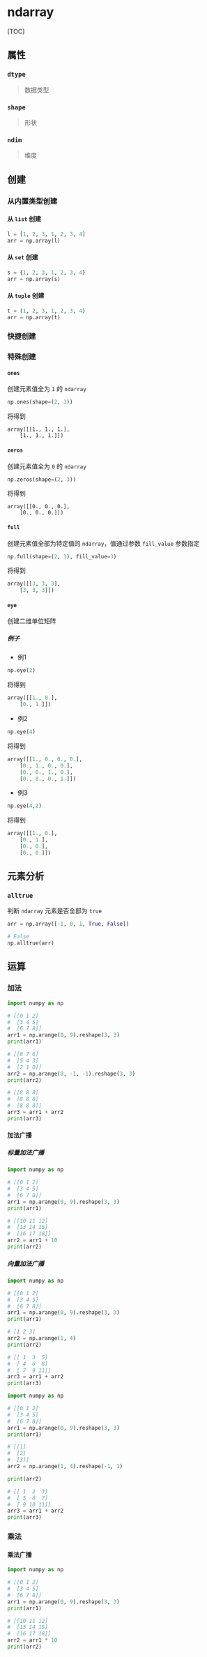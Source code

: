 # ndarray

[TOC]

## 属性

### `dtype`

> 数据类型

### `shape`

> 形状
>

### `ndim`

> 维度
>

## 创建

### 从内置类型创建

#### 从 `list` 创建

``` Python
l = [1, 2, 3, 1, 2, 3, 4]
arr = np.array(l)
```

#### 从 `set` 创建

``` Python
s = {1, 2, 3, 1, 2, 3, 4}
arr = np.array(s)
```

#### 从 `tuple` 创建

``` Python
t = (1, 2, 3, 1, 2, 3, 4)
arr = np.array(t)
```

### 快捷创建

### 特殊创建

#### `ones`

创建元素值全为 `1` 的 `ndarray`

``` Python
np.ones(shape=(2, 3))
```

将得到

``` 
array([[1., 1., 1.],
    [1., 1., 1.]])
```

#### `zeros`

创建元素值全为 `0` 的 `ndarray`

``` Python
np.zeros(shape=(2, 3))
```

将得到

``` 
array([[0., 0., 0.],
    [0., 0., 0.]])
```

#### `full`

创建元素值全部为特定值的 `ndarray`，值通过参数 `fill_value` 参数指定

``` Python
np.full(shape=(2, 3), fill_value=3)
```

将得到

``` Python
array([[3, 3, 3],
    [3, 3, 3]])
```

#### `eye`

创建二维单位矩阵

##### 例子

* 例1

``` Python
np.eye(2)
```

将得到

``` Python
array([[1., 0.],
    [0., 1.]])
```

* 例2

``` Python
np.eye(4)
```

将得到

``` Python
array([[1., 0., 0., 0.],
    [0., 1., 0., 0.],
    [0., 0., 1., 0.],
    [0., 0., 0., 1.]])
```

* 例3

``` Python
np.eye(4,2)
```

将得到

``` Python
array([[1., 0.],
    [0., 1.],
    [0., 0.],
    [0., 0.]])
```

## 元素分析

### `alltrue`

判断 `ndarray` 元素是否全部为 `true`

```Python
arr = np.array([-1, 0, 1, True, False])

# False
np.alltrue(arr)
```

## 运算

### 加法

```Python
import numpy as np

# [[0 1 2]
#  [3 4 5]
#  [6 7 8]]
arr1 = np.arange(0, 9).reshape(3, 3)
print(arr1)

# [[8 7 6]
#  [5 4 3]
#  [2 1 0]]
arr2 = np.arange(8, -1, -1).reshape(3, 3)
print(arr2)

# [[8 8 8]
#  [8 8 8]
#  [8 8 8]]
arr3 = arr1 + arr2
print(arr3)
```

#### 加法广播

##### 标量加法广播

```Python
import numpy as np

# [[0 1 2]
#  [3 4 5]
#  [6 7 8]]
arr1 = np.arange(0, 9).reshape(3, 3)
print(arr1)

# [[10 11 12]
#  [13 14 15]
#  [16 17 18]]
arr2 = arr1 + 10
print(arr2)
```

##### 向量加法广播

```Python
import numpy as np

# [[0 1 2]
#  [3 4 5]
#  [6 7 8]]
arr1 = np.arange(0, 9).reshape(3, 3)
print(arr1)

# [1 2 3]
arr2 = np.arange(1, 4)
print(arr2)

# [[ 1  3  5]
#  [ 4  6  8]
#  [ 7  9 11]]
arr3 = arr1 + arr2
print(arr3)
```

```python
import numpy as np

# [[0 1 2]
#  [3 4 5]
#  [6 7 8]]
arr1 = np.arange(0, 9).reshape(3, 3)
print(arr1)

# [[1]
#  [2]
#  [3]]
arr2 = np.arange(1, 4).reshape(-1, 1)

print(arr2)

# [[ 1  2  3]
#  [ 5  6  7]
#  [ 9 10 11]]
arr3 = arr1 + arr2
print(arr3)
```

### 乘法

#### 乘法广播

```Python
import numpy as np

# [[0 1 2]
#  [3 4 5]
#  [6 7 8]]
arr1 = np.arange(0, 9).reshape(3, 3)
print(arr1)

# [[10 11 12]
#  [13 14 15]
#  [16 17 18]]
arr2 = arr1 * 10
print(arr2)
```

